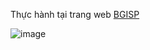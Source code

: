 Thực hành tại trang web [BGISP](http://www.gis.gov.bd/en/gis_file.php?id=9)

![image](https://github.com/user-attachments/assets/c3877552-9b1b-4288-9b73-4a6c3da51643)
